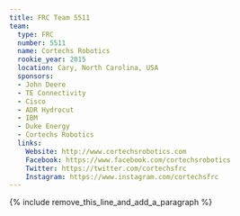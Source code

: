 ```yaml
---
title: FRC Team 5511
team:
  type: FRC
  number: 5511
  name: Cortechs Robotics
  rookie_year: 2015
  location: Cary, North Carolina, USA
  sponsors:
  - John Deere
  - TE Connectivity
  - Cisco
  - ADR Hydrocut
  - IBM
  - Duke Energy
  - Cortechs Robotics
  links:
    Website: http://www.cortechsrobotics.com
    Facebook: https://www.facebook.com/cortechsrobotics
    Twitter: https://twitter.com/cortechsfrc
    Instagram: https://www.instagram.com/cortechsfrc
---
```


{% include remove_this_line_and_add_a_paragraph %}
